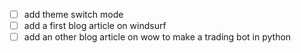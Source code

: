 - [ ] add theme switch mode
- [ ] add a first blog article on windsurf
- [ ] add an other blog article on wow to make a trading bot in python
